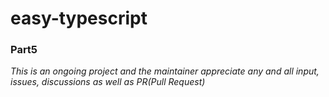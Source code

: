 # easy-typescript

### Part5

_This is an ongoing project and the maintainer appreciate any and all input, issues, discussions as well as PR(Pull Request)_
